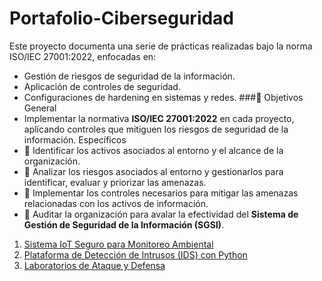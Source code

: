 # Portafolio-Ciberseguridad
Este proyecto documenta una serie de prácticas realizadas bajo la norma ISO/IEC 27001:2022, enfocadas en: 
- Gestión de riesgos de seguridad de la información.
- Aplicación de controles de seguridad.
- Configuraciones de hardening en sistemas y redes.
###🎯 Objetivos
 General
- Implementar la normativa **ISO/IEC 27001:2022** en cada proyecto, aplicando controles que mitiguen los riesgos de seguridad de la información.
Específicos
- 📌 Identificar los activos asociados al entorno y el alcance de la organización.  
- 📌 Analizar los riesgos asociados al entorno y gestionarlos para identificar, evaluar y priorizar las amenazas.  
- 📌 Implementar los controles necesarios para mitigar las amenazas relacionadas con los activos de información.  
- 📌 Auditar la organización para avalar la efectividad del **Sistema de Gestión de Seguridad de la Información (SGSI)**.  

1. [Sistema IoT Seguro para Monitoreo Ambiental](./Proyecto-1-IoT-Seguro/README.md)  
2. [Plataforma de Detección de Intrusos (IDS) con Python](./Proyecto-2-IDS-Python/README.md)  
3. [Laboratorios de Ataque y Defensa](./Proyecto-3-Labs-Ataque-Defensa/README.md)  
